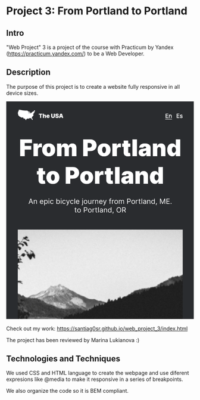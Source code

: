 # Project 3: From Portland to Portland

## Intro

"Web Project" 3 is a project of the course with Practicum by Yandex (https://practicum.yandex.com/) to be a Web Developer.

## Description

The purpose of this project is to create a website fully responsive in all device sizes. 

![Screenshot_web_project_3](./images/Screenshot_web_project_3.png)

Check out my work: https://santiag0sr.github.io/web_project_3/index.html

The project has been reviewed by Marina Lukianova :)

## Technologies and Techniques

We used CSS and HTML language to create the webpage and use diferent expresions like @media to make it responsive in a series of breakpoints.

We also organize the code so it is BEM compliant.
